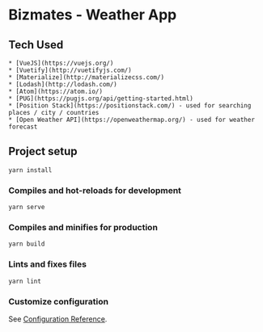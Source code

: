 # Bizmates - Weather App

## Tech Used
```
* [VueJS](https://vuejs.org/)
* [Vuetify](http://vuetifyjs.com/)
* [Materialize](http://materializecss.com/)
* [Lodash](http://lodash.com/)
* [Atom](https://atom.io/)
* [PUG](https://pugjs.org/api/getting-started.html)
* [Position Stack](https://positionstack.com/) - used for searching places / city / countries
* [Open Weather API](https://openweathermap.org/) - used for weather forecast
```


## Project setup
```
yarn install
```

### Compiles and hot-reloads for development
```
yarn serve
```

### Compiles and minifies for production
```
yarn build
```

### Lints and fixes files
```
yarn lint
```

### Customize configuration
See [Configuration Reference](https://cli.vuejs.org/config/).
